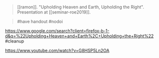 > [[ramon]]. "Upholding Heaven and Earth, Upholding the Right". Presentation at [[seminar-roe2019]].

> #have handout #nodoi 

https://www.google.com/search?client=firefox-b-1-d&q=%22Upholding+Heaven+and+Earth%2C+Upholding+the+Right%22 #cleanup

https://www.youtube.com/watch?v=G8HSP5Ln2OA